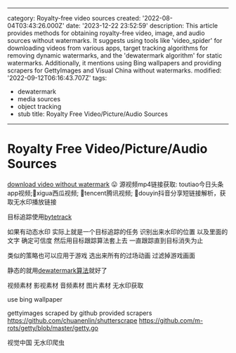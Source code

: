 ------
category: Royalty-free video sources
created: '2022-08-04T03:43:26.000Z'
date: '2023-12-22 23:52:59'
description: This article provides methods for obtaining royalty-free video, image,
  and audio sources without watermarks. It suggests using tools like 'video_spider'
  for downloading videos from various apps, target tracking algorithms for removing
  dynamic watermarks, and the 'dewatermark algorithm' for static watermarks. Additionally,
  it mentions using Bing wallpapers and providing scrapers for GettyImages and Visual
  China without watermarks.
modified: '2022-09-12T06:16:43.707Z'
tags:
- dewatermark
- media sources
- object tracking
- stub
title: Royalty Free Video/Picture/Audio Sources
------

# Royalty Free Video/Picture/Audio Sources

[download video without watermark](https://github.com/wxy2077/video_spider) 😛 源视频mp4链接获取: toutiao今日头条app视频;🍉xigua西瓜视频; 🐧tencent腾讯视频; 🎼douyin抖音分享短链接解析，获取无水印播放链接


目标追踪使用[bytetrack](https://github.com/ifzhang/ByteTrack)


如果有动态水印 实际上就是一个目标追踪的任务 识别出来水印的位置 以及里面的文字 确定可信度 然后用目标跟踪算法套上去 一直跟踪直到目标消失为止

类似的策略也可以应用于游戏 选出来所有的过场动画 过滤掉游戏画面

静态的就用[dewatermark算法](https://github.com/rohitrango/automatic-watermark-detection)就好了

视频素材 影视素材 音频素材 图片素材 无水印获取

use bing wallpaper

gettyimages scraped by github provided scrapers
https://github.com/chuanenlin/shutterscrape
https://github.com/m-rots/getty/blob/master/getty.go

视觉中国 无水印爬虫
